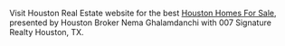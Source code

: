 Visit Houston Real Estate website for the best [Houston Homes For
Sale](http://www.westuniversityhoustonproperties.com/), presented by
Houston Broker Nema Ghalamdanchi with 007 Signature Realty Houston, TX.

